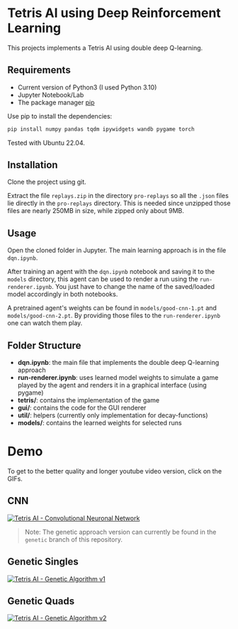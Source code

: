 # Tetris AI using Deep Reinforcement Learning
This projects implements a Tetris AI using double deep Q-learning.

## Requirements
- Current version of Python3 (I used Python 3.10)
- Jupyter Notebook/Lab
- The package manager [pip](https://pip.pypa.io/en/stable/)

Use pip to install the dependencies:

```bash
pip install numpy pandas tqdm ipywidgets wandb pygame torch
```

Tested with Ubuntu 22.04.

## Installation

Clone the project using git.

Extract the file `replays.zip` in the directory `pro-replays` so all the `.json` files lie directly in the `pro-replays` directory. This is needed since unzipped those files are nearly 250MB in size, while zipped only about 9MB.

## Usage

Open the cloned folder in Jupyter. The main learning approach is in the file `dqn.ipynb`.

After training an agent with the `dqn.ipynb` notebook and saving it to the `models` directory, this agent can be used to render a run using the `run-renderer.ipynb`. You just have to change the name of the saved/loaded model accordingly in both notebooks.

A pretrained agent's weights can be found in `models/good-cnn-1.pt` and `models/good-cnn-2.pt`. By providing those files to the `run-renderer.ipynb` one can watch them play.

## Folder Structure
- **dqn.ipynb**: the main file that implements the double deep Q-learning approach
- **run-renderer.ipynb**: uses learned model weights to simulate a game played by the agent and renders it in a graphical interface (using pygame)
- **tetris/**: contains the implementation of the game
- **gui/**: contains the code for the GUI renderer
- **util/**: helpers (currently only implementation for decay-functions)
- **models/**: contains the learned weights for selected runs



# Demo
To get to the better quality and longer youtube video version, click on the GIFs. 

## CNN
[![Tetris AI - Convolutional Neuronal Network](videos/CNN.gif)](http://www.youtube.com/watch?v=tB4wjei0FRo "Tetris AI - Convolutional Neuronal Network")

> Note: The genetic approach version can currently be found in the `genetic` branch of this repository.

## Genetic Singles
[![Tetris AI - Genetic Algorithm v1](videos/genetic-singles.gif)](http://www.youtube.com/watch?v=dT_M6IO00Pk "Tetris AI - Genetic Algorithm v1")


## Genetic Quads
[![Tetris AI - Genetic Algorithm v2](videos/genetic-quads.gif)](http://www.youtube.com/watch?v=jwAjfjrOvPo "Tetris AI - Genetic Algorithm v2")
